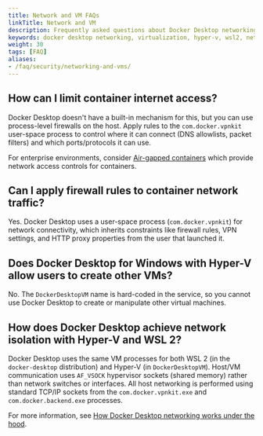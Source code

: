```yaml
---
title: Network and VM FAQs
linkTitle: Network and VM
description: Frequently asked questions about Docker Desktop networking and virtualization security
keywords: docker desktop networking, virtualization, hyper-v, wsl2, network security, firewall
weight: 30
tags: [FAQ]
aliases:
- /faq/security/networking-and-vms/
---
```


## How can I limit container internet access?

Docker Desktop doesn't have a built-in mechanism for this, but you can use process-level firewalls on the host. Apply rules to the `com.docker.vpnkit` user-space process to control where it can connect (DNS allowlists, packet filters) and which ports/protocols it can use.

For enterprise environments, consider [Air-gapped containers](/manuals/enterprise/security/hardened-desktop/air-gapped-containers.md) which provide network access controls for containers.

## Can I apply firewall rules to container network traffic?

Yes. Docker Desktop uses a user-space process (`com.docker.vpnkit`) for network connectivity, which inherits constraints like firewall rules, VPN settings, and HTTP proxy properties from the user that launched it.

## Does Docker Desktop for Windows with Hyper-V allow users to create other VMs?

No. The `DockerDesktopVM` name is hard-coded in the service, so you cannot use Docker Desktop to create or manipulate other virtual machines.

## How does Docker Desktop achieve network isolation with Hyper-V and WSL 2?

Docker Desktop uses the same VM processes for both WSL 2 (in the `docker-desktop` distribution) and Hyper-V (in `DockerDesktopVM`). Host/VM communication uses `AF_VSOCK` hypervisor sockets (shared memory) rather than network switches or interfaces. All host networking is performed using standard TCP/IP sockets from the `com.docker.vpnkit.exe` and `com.docker.backend.exe` processes.

For more information, see [How Docker Desktop networking works under the hood](https://www.docker.com/blog/how-docker-desktop-networking-works-under-the-hood/).
